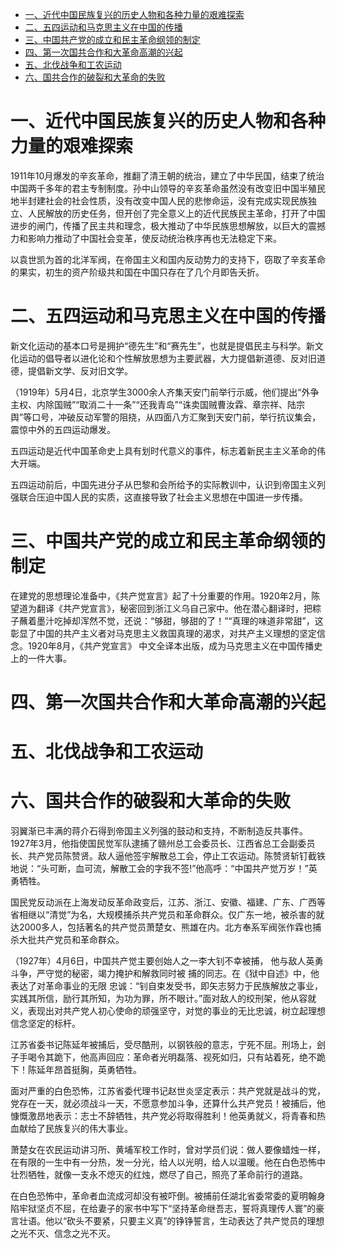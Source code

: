 - [ 一、近代中国民族复兴的历史人物和各种力量的艰难探索](#head1)
- [ 二、五四运动和马克思主义在中国的传播](#head2)
- [ 三、中国共产党的成立和民主革命纲领的制定](#head3)
- [ 四、第一次国共合作和大革命高潮的兴起](#head4)
- [ 五、北伐战争和工农运动](#head5)
- [ 六、国共合作的破裂和大革命的失败](#head6)
# <span id="head1"> 一、近代中国民族复兴的历史人物和各种力量的艰难探索</span>
1911年10月爆发的辛亥革命，推翻了清王朝的统治，建立了中华民国，结束了统治中国两千多年的君主专制制度。孙中山领导的辛亥革命虽然没有改变旧中国半殖民地半封建社会的社会性质，没有改变中国人民的悲惨命运，没有完成实现民族独立、人民解放的历史任务，但开创了完全意义上的近代民族民主革命，打开了中国进步的闸门，传播了民主共和理念，极大推动了中华民族思想解放，以巨大的震撼力和影响力推动了中国社会变革，使反动统治秩序再也无法稳定下来。

以袁世凯为首的北洋军阀，在帝国主义和国内反动势力的支持下，窃取了辛亥革命的果实，初生的资产阶级共和国在中国只存在了几个月即告夭折。

# <span id="head2"> 二、五四运动和马克思主义在中国的传播</span>
新文化运动的基本口号是拥护“德先生”和“赛先生”，也就是提倡民主与科学。新文化运动的倡导者以进化论和个性解放思想为主要武器，大力提倡新道德、反对旧道德，提倡新文学、反对旧文学。

（1919年）5月4日，北京学生3000余人齐集天安门前举行示威，他们提出“外争主权、内除国贼”“取消二十一条”“还我青岛”“诛卖国贼曹汝霖、章宗祥、陆宗舆”等口号，冲破反动军警的阻挠，从四面八方汇聚到天安门前，举行抗议集会，震惊中外的五四运动爆发。

五四运动是近代中国革命史上具有划时代意义的事件，标志着新民主主义革命的伟大开端。

五四运动前后，中国先进分子从巴黎和会所给予的实际教训中，认识到帝国主义列强联合压迫中国人民的实质，这直接导致了社会主义思想在中国进一步传播。

# <span id="head3"> 三、中国共产党的成立和民主革命纲领的制定</span>
在建党的思想理论准备中，《共产觉宣言》起了十分重要的作用。1920年2月，陈望道为翻译《共产党宣言》，秘密回到浙江义乌自己家中。他在潜心翻译时，把粽子蘸着墨汁吃掉却浑然不觉，还说：“够甜，够甜的了！”“真理的味道非常甜”，这彰显了中国的共产主义者对马克思主义救国真理的渴求，对共产主义理想的坚定信念。1920年8月，《共产党宣言》 中文全译本出版，成为马克思主义在中国传播史上的一件大事。

# <span id="head4"> 四、第一次国共合作和大革命高潮的兴起</span>

# <span id="head5"> 五、北伐战争和工农运动</span>

# <span id="head6"> 六、国共合作的破裂和大革命的失败</span>
羽翼渐已丰满的蒋介石得到帝国主义列强的鼓动和支持，不断制造反共事件。1927年3月，他指使国民觉军队逮捕了赣州总工会委员长、江西省总工会副委员长、共产党员陈赞贤。敌人逼他签宇解散总工会，停止工农运动。陈赞贤斩钉截铁地说：“头可断，血可流，解散工会的字我不签!”他高呼：“中国共产觉万岁！”英勇牺牲。

国民党反动派在上海发动反革命政变后，江苏、浙江、安徽、福建、广东、广西等省相继以“清觉”为名，大规模捕杀共产党员和革命群众。仅广东一地，被杀害的就达2000多人，包括著名的共产觉员萧楚女、熊雄在内。北方奉系军阀张作霖也捕杀大批共产党员和革命群众。

（1927年）4月6日，中国共产觉主要创始人之一李大钊不幸被捕， 他与敌人英勇斗争，严守觉的秘密，竭力掩护和解救同时被 捕的同志。在《狱中自述》中，他表达了对革命事业的无限 忠诚：“钊自束发受书，即矢志努力于民族解放之事业，实践其所信，励行其所知，为功为罪，所不眼计。”面对敌人的绞刑架，他从容就义，表现出对共产党人初心使命的顽强坚守，对觉的事业的无比忠诚，树立起理想信念坚定的标杆。

江苏省委书记陈延年被捕后，受尽酷刑，以钢铁般的意志，宁死不屈。刑场上，刽子手喝令其跪下，他高声回应：革命者光明磊落、视死如归，只有站着死，绝不跪下！陈延年昂首挺胸，英勇牺牲。

面对严重的白色恐怖，江苏省委代理书记赵世炎坚定表示：共产党就是战斗的党，党存在一天，就必须战斗一天，不愿意参加斗争，还算什么共产党员！被捕后，他慷慨激昂地表示：志士不辞牺牲，共产党必将取得胜利！他英勇就义，将青春和热血献给了民族复兴的伟大事业。

萧楚女在农民运动讲习所、黄埔军校工作时，曾对学员们说：做人要像蜡烛一样，在有限的一生中有一分热，发一分光，给人以光明，给人以温暖。他在白色恐怖中壮烈牺牲，就像一支永不熄灭的红烛，燃尽了自己，照亮了革命前行的道路。

在白色恐怖中，革命者血流成河却没有被吓倒。被捕前任湖北省委常委的夏明翰身陷牢狱坚贞不屈，在给妻子的家书中写下“坚持革命继吾志，誓将真理传人寰”的豪言壮语。他以“砍头不要紧，只要主义真”的铮铮誓言，生动表达了共产觉员的理想之光不灭、信念之光不灭。
